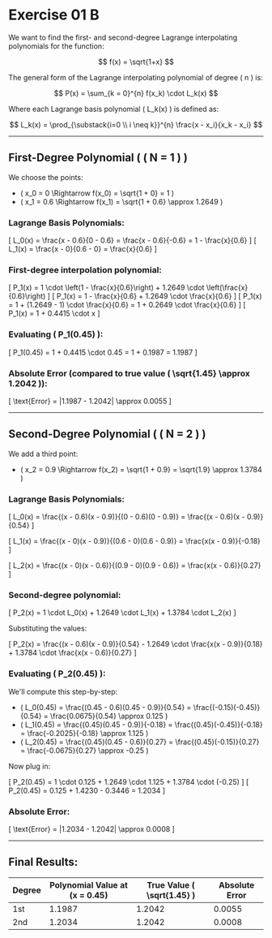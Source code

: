 # Exercise 01 B

We want to find the first- and second-degree Lagrange interpolating polynomials for the function:

$$
f(x) = \sqrt{1+x}
$$

The general form of the Lagrange interpolating polynomial of degree \( n \) is:

$$
P(x) = \sum_{k = 0}^{n} f(x_k) \cdot L_k(x)
$$

Where each Lagrange basis polynomial \( L_k(x) \) is defined as:

$$
L_k(x) = \prod_{\substack{i=0 \\ i \neq k}}^{n} \frac{x - x_i}{x_k - x_i}
$$

---

## First-Degree Polynomial ( \( N = 1 \) )

We choose the points:
- \( x_0 = 0 \Rightarrow f(x_0) = \sqrt{1 + 0} = 1 \)
- \( x_1 = 0.6 \Rightarrow f(x_1) = \sqrt{1 + 0.6} \approx 1.2649 \)

### Lagrange Basis Polynomials:
\[
L_0(x) = \frac{x - 0.6}{0 - 0.6} = \frac{x - 0.6}{-0.6} = 1 - \frac{x}{0.6}
\]
\[
L_1(x) = \frac{x - 0}{0.6 - 0} = \frac{x}{0.6}
\]

### First-degree interpolation polynomial:
\[
P_1(x) = 1 \cdot \left(1 - \frac{x}{0.6}\right) + 1.2649 \cdot \left(\frac{x}{0.6}\right)
\]
\[
P_1(x) = 1 - \frac{x}{0.6} + 1.2649 \cdot \frac{x}{0.6}
\]
\[
P_1(x) = 1 + (1.2649 - 1) \cdot \frac{x}{0.6} = 1 + 0.2649 \cdot \frac{x}{0.6}
\]
\[
P_1(x) = 1 + 0.4415 \cdot x
\]

### Evaluating \( P_1(0.45) \):
\[
P_1(0.45) = 1 + 0.4415 \cdot 0.45 = 1 + 0.1987 = 1.1987
\]

### Absolute Error (compared to true value \( \sqrt{1.45} \approx 1.2042 \)):
\[
\text{Error} = |1.1987 - 1.2042| \approx 0.0055
\]

---

## Second-Degree Polynomial ( \( N = 2 \) )

We add a third point:
- \( x_2 = 0.9 \Rightarrow f(x_2) = \sqrt{1 + 0.9} = \sqrt{1.9} \approx 1.3784 \)

### Lagrange Basis Polynomials:

\[
L_0(x) = \frac{(x - 0.6)(x - 0.9)}{(0 - 0.6)(0 - 0.9)} = \frac{(x - 0.6)(x - 0.9)}{0.54}
\]

\[
L_1(x) = \frac{(x - 0)(x - 0.9)}{(0.6 - 0)(0.6 - 0.9)} = \frac{x(x - 0.9)}{-0.18}
\]

\[
L_2(x) = \frac{(x - 0)(x - 0.6)}{(0.9 - 0)(0.9 - 0.6)} = \frac{x(x - 0.6)}{0.27}
\]

### Second-degree polynomial:
\[
P_2(x) = 1 \cdot L_0(x) + 1.2649 \cdot L_1(x) + 1.3784 \cdot L_2(x)
\]

Substituting the values:

\[
P_2(x) = \frac{(x - 0.6)(x - 0.9)}{0.54} - 1.2649 \cdot \frac{x(x - 0.9)}{0.18} + 1.3784 \cdot \frac{x(x - 0.6)}{0.27}
\]

### Evaluating \( P_2(0.45) \):

We'll compute this step-by-step:

- \( L_0(0.45) = \frac{(0.45 - 0.6)(0.45 - 0.9)}{0.54} = \frac{(-0.15)(-0.45)}{0.54} = \frac{0.0675}{0.54} \approx 0.125 \)
- \( L_1(0.45) = \frac{(0.45)(0.45 - 0.9)}{-0.18} = \frac{(0.45)(-0.45)}{-0.18} = \frac{-0.2025}{-0.18} \approx 1.125 \)
- \( L_2(0.45) = \frac{(0.45)(0.45 - 0.6)}{0.27} = \frac{(0.45)(-0.15)}{0.27} = \frac{-0.0675}{0.27} \approx -0.25 \)

Now plug in:

\[
P_2(0.45) = 1 \cdot 0.125 + 1.2649 \cdot 1.125 + 1.3784 \cdot (-0.25)
\]
\[
P_2(0.45) = 0.125 + 1.4230 - 0.3446 = 1.2034
\]

### Absolute Error:
\[
\text{Error} = |1.2034 - 1.2042| \approx 0.0008
\]

---

## Final Results:

| Degree | Polynomial Value at \(x = 0.45\) | True Value \( \sqrt{1.45} \) | Absolute Error |
|--------|-------------------------------|-------------------------------|----------------|
| 1st    | 1.1987                        | 1.2042                        | 0.0055         |
| 2nd    | 1.2034                        | 1.2042                        | 0.0008         |

